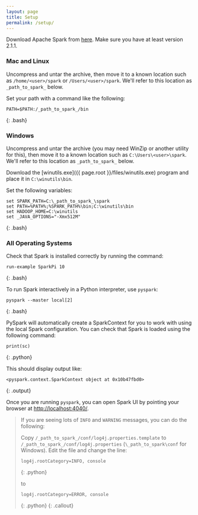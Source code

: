 ```yaml
---
layout: page
title: Setup
permalink: /setup/
---
```

Download Apache Spark from [here](https://spark.apache.org/downloads.html). Make sure you have at least version 2.1.1.

### Mac and Linux

Uncompress and untar the archive, then move it to a known location such as `/home/<user>/spark` or `/Users/<user>/spark`. We'll refer to
this location as `_path_to_spark_` below.

Set your path with a command like the following:

~~~
PATH=$PATH:/_path_to_spark_/bin
~~~
{: .bash}

### Windows

Uncompress and untar the archive (you may need WinZip or another utility for this), then move it to a known location such as 
`C:\Users\<user>\spark`. We'll refer to this location as `_path_to_spark_` below.

Download the [winutils.exe]({{ page.root }}/files/winutils.exe) program and place it in `C:\winutils\bin`.

Set the following variables:

~~~
set SPARK_PATH=C:\_path_to_spark_\spark
set PATH=%PATH%;%SPARK_PATH%\bin;C:\winutils\bin
set HADOOP_HOME=C:\winutils
set _JAVA_OPTIONS="-Xmx512M"
~~~
{: .bash}

### All Operating Systems

Check that Spark is installed correctly by running the command:

~~~
run-example SparkPi 10
~~~
{: .bash}

To run Spark interactively in a Python interpreter, use `pyspark`:

~~~
pyspark --master local[2]
~~~
{: .bash}

PySpark will automatically create a SparkContext for you to work with using the local Spark configuration. You can check that Spark is loaded using
the following command:

~~~
print(sc)
~~~
{: .python}

This should display output like:

~~~
<pyspark.context.SparkContext object at 0x10b47fbd0>
~~~
{: .output}

Once you are running `pyspark`, you can open Spark UI by pointing your browser at [http://localhost:4040/](http://localhost:4040/).

> If you are seeing lots of `INFO` and `WARNING` messages, you can do the following:
> 
> Copy `/_path_to_spark_/conf/log4j.properties.template` to `/_path_to_spark_/conf/log4j.properties` (`\_path_to_spark\conf` for Windows). 
> Edit the file and change the line:
> 
> ~~~
> log4j.rootCategory=INFO, console
> ~~~
> {: .python}
> 
> to
> 
> ~~~
> log4j.rootCategory=ERROR, console
> ~~~
> {: .python}
{: .callout}